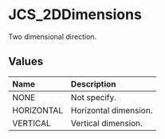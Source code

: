 # JCS_2DDimensions

Two dimensional direction.

## Values

| Name       | Description           |
|:-----------|:----------------------|
| NONE       | Not specify.          |
| HORIZONTAL | Horizontal dimension. |
| VERTICAL   | Vertical dimension.   |
